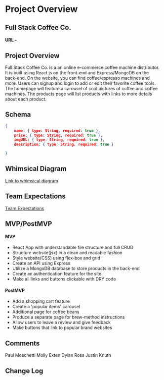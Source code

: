 # Project Overview

## Full Stack Coffee Co.

#### URL - 


## Project Overview

Full Stack Coffee Co. is a an online e-commerce coffee machine distributor. It is built using React.js on the front-end and Express/MongoDB on the back-end. On the website, you can find coffee/espresso machines and more. Users can signup and login to add or edit their favorite coffee tools. The homepage will feature a carousel of cool pictures of coffee and coffee machines. The products page will list products with links to more details about each product.


## Schema

``` .json
{
    name: { type: String, required: true },
    price: { type: String, required: true },
    imgURL: { type: String, required: true },
    description: { type: String, required: true }

}
```


## Whimsical Diagram

  [Link to whimsical diagram](https://whimsical.com/full-stack-coffee-co-KEu9CGnX5UZUkVeXmNbWjC)



## Team Expectations 

  [Team Expectations](https://docs.google.com/document/d/e/2PACX-1vRAsoE8jW6tQSaWdJRNtPk5LO_ABWQjP6Vjg0xwR92sHvPpHkBKjbPAgT1fK5p0jCGHhtij0sWi4knl/pub)


## MVP/PostMVP


#### MVP 

- React App with understandable file structure and full CRUD
- Structure website(jsx) in a clean and readable fashion
- Style website(CSS) using flex-box and grid
- Create an API using Express
- Utilize a MongoDB database to store products in the back-end
- Create an authentication feature for the site
- Make all links and buttons clickable with DRY code


#### PostMVP  

- Add a shopping cart feature
- Create a 'popular items' carousel
- Additional page for coffee beans
- Produce a separate page for brew-method instructions
- Allow users to leave a review and give feedback
- Make buttons that link to popular brand websites


## Comments
Paul Moschetti
Molly Exten
Dylan Ross
Justin Knuth

## Change Log
